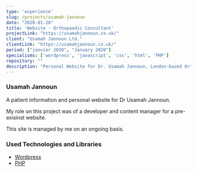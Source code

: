 ```yaml
---
type: 'experience'
slug: /projects/usamah-jannoun
date: "2020-01-20"
title: 'Website - Orthopaedic Consultant'
projectLink: "https://usamahjannoun.co.uk/"
client: "Usamah Jannoun Ltd."
clientLink: "https://usamahjannoun.co.uk/"
period: ["janvier 2020", "January 2020"]
specialisms: ['wordpress', 'javascript', 'css', 'html', 'PHP']
repository: ""
description: "Personal Website for Dr. Usamah Jannoun, London-based Orthopaedic Consultant."
---
```


### Usamah Jannoun

A patient information and personal website for Dr Usamah Jannoun.

My role on this project was of a developer and content manager for a pre-exisinst website.

This site is managed by me on an ongoing basis.

### Used Technologies and Libraries

- [Wordpress](https://www.gatsbyjs.com/)
- [PHP](https://reactjs.org/)